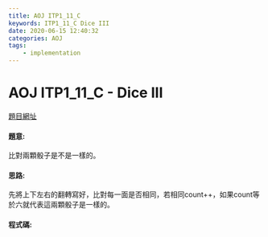 ```yaml
---
title: AOJ ITP1_11_C
keywords: ITP1_11_C Dice III
date: 2020-06-15 12:40:32
categories: AOJ
tags:
    - implementation
---
```

# AOJ ITP1_11_C - Dice III
[題目網址](https://onlinejudge.u-aizu.ac.jp/courses/lesson/2/ITP1/all/ITP1_11_C)

#### 題意:
比對兩顆骰子是不是一樣的。

<!-- more -->
#### 思路:
先將上下左右的翻轉寫好，比對每一面是否相同，若相同count++，如果count等於六就代表這兩顆骰子是一樣的。

#### 程式碼:
<script src="https://gist.github.com/Daviswww/0e765d546f82f32465226327ebd1f98f.js"></script>